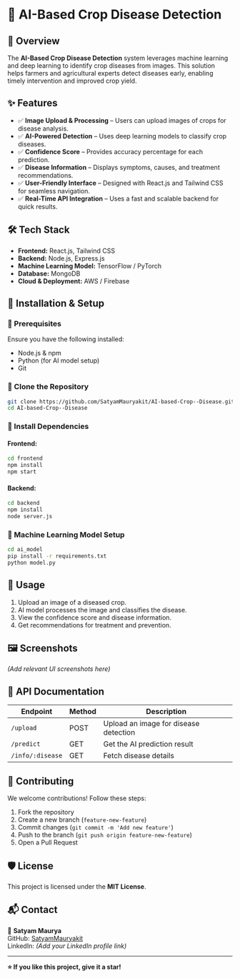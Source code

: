 # 🌱 AI-Based Crop Disease Detection

## 📌 Overview
The **AI-Based Crop Disease Detection** system leverages machine learning and deep learning to identify crop diseases from images. This solution helps farmers and agricultural experts detect diseases early, enabling timely intervention and improved crop yield.

## ✨ Features
- ✅ **Image Upload & Processing** – Users can upload images of crops for disease analysis.
- ✅ **AI-Powered Detection** – Uses deep learning models to classify crop diseases.
- ✅ **Confidence Score** – Provides accuracy percentage for each prediction.
- ✅ **Disease Information** – Displays symptoms, causes, and treatment recommendations.
- ✅ **User-Friendly Interface** – Designed with React.js and Tailwind CSS for seamless navigation.
- ✅ **Real-Time API Integration** – Uses a fast and scalable backend for quick results.

## 🛠️ Tech Stack
- **Frontend:** React.js, Tailwind CSS
- **Backend:** Node.js, Express.js
- **Machine Learning Model:** TensorFlow / PyTorch
- **Database:** MongoDB
- **Cloud & Deployment:** AWS / Firebase

## 🚀 Installation & Setup

### 🔹 Prerequisites
Ensure you have the following installed:
- Node.js & npm
- Python (for AI model setup)
- Git

### 🔹 Clone the Repository
```bash
git clone https://github.com/SatyamMauryakit/AI-based-Crop--Disease.git
cd AI-based-Crop--Disease
```

### 🔹 Install Dependencies
#### Frontend:
```bash
cd frontend
npm install
npm start
```
#### Backend:
```bash
cd backend
npm install
node server.js
```

### 🔹 Machine Learning Model Setup
```bash
cd ai_model
pip install -r requirements.txt
python model.py
```

## 📌 Usage
1. Upload an image of a diseased crop.
2. AI model processes the image and classifies the disease.
3. View the confidence score and disease information.
4. Get recommendations for treatment and prevention.

## 🖼️ Screenshots
*(Add relevant UI screenshots here)*

## 📜 API Documentation
| Endpoint | Method | Description |
|----------|--------|-------------|
| `/upload` | POST | Upload an image for disease detection |
| `/predict` | GET | Get the AI prediction result |
| `/info/:disease` | GET | Fetch disease details |

## 🤝 Contributing
We welcome contributions! Follow these steps:
1. Fork the repository
2. Create a new branch (`feature-new-feature`)
3. Commit changes (`git commit -m 'Add new feature'`)
4. Push to the branch (`git push origin feature-new-feature`)
5. Open a Pull Request

## 🛡️ License
This project is licensed under the **MIT License**.

## 📬 Contact
📧 **Satyam Maurya**  
GitHub: [SatyamMauryakit](https://github.com/SatyamMauryakit)  
LinkedIn: *(Add your LinkedIn profile link)*  

---
**⭐ If you like this project, give it a star!**
